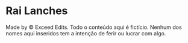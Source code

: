 # Rai Lanches

Made by © Exceed Edits. Todo o conteúdo aqui é fictício. Nenhum dos nomes aqui inseridos tem a intenção de ferir ou lucrar com algo.